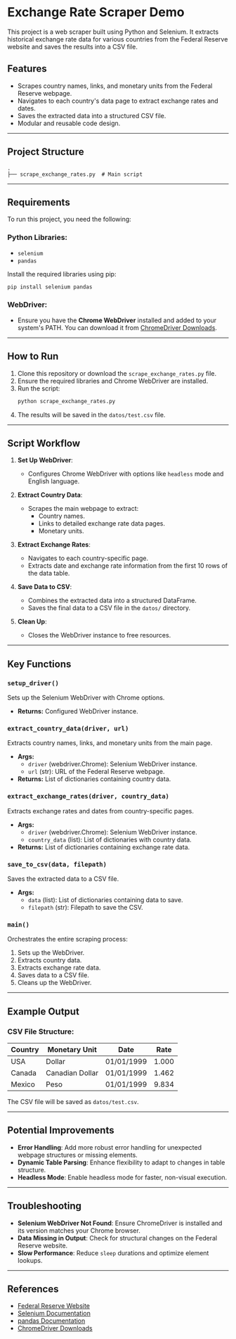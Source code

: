 
# Exchange Rate Scraper Demo

This project is a web scraper built using Python and Selenium. It extracts historical exchange rate data for various countries from the Federal Reserve website and saves the results into a CSV file.

## Features

- Scrapes country names, links, and monetary units from the Federal Reserve webpage.
- Navigates to each country's data page to extract exchange rates and dates.
- Saves the extracted data into a structured CSV file.
- Modular and reusable code design.

---

## Project Structure

```
.
├── scrape_exchange_rates.py  # Main script
```

---

## Requirements

To run this project, you need the following:

### Python Libraries:
- `selenium`
- `pandas`

Install the required libraries using pip:
```bash
pip install selenium pandas
```

### WebDriver:
- Ensure you have the **Chrome WebDriver** installed and added to your system's PATH. You can download it from [ChromeDriver Downloads](https://sites.google.com/a/chromium.org/chromedriver/downloads).

---

## How to Run

1. Clone this repository or download the `scrape_exchange_rates.py` file.
2. Ensure the required libraries and Chrome WebDriver are installed.
3. Run the script:
   ```bash
   python scrape_exchange_rates.py
   ```
4. The results will be saved in the `datos/test.csv` file.

---

## Script Workflow

1. **Set Up WebDriver**:
   - Configures Chrome WebDriver with options like `headless` mode and English language.

2. **Extract Country Data**:
   - Scrapes the main webpage to extract:
     - Country names.
     - Links to detailed exchange rate data pages.
     - Monetary units.

3. **Extract Exchange Rates**:
   - Navigates to each country-specific page.
   - Extracts date and exchange rate information from the first 10 rows of the data table.

4. **Save Data to CSV**:
   - Combines the extracted data into a structured DataFrame.
   - Saves the final data to a CSV file in the `datos/` directory.

5. **Clean Up**:
   - Closes the WebDriver instance to free resources.

---

## Key Functions

### `setup_driver()`
Sets up the Selenium WebDriver with Chrome options.
- **Returns:** Configured WebDriver instance.

### `extract_country_data(driver, url)`
Extracts country names, links, and monetary units from the main page.
- **Args:**
  - `driver` (webdriver.Chrome): Selenium WebDriver instance.
  - `url` (str): URL of the Federal Reserve webpage.
- **Returns:** List of dictionaries containing country data.

### `extract_exchange_rates(driver, country_data)`
Extracts exchange rates and dates from country-specific pages.
- **Args:**
  - `driver` (webdriver.Chrome): Selenium WebDriver instance.
  - `country_data` (list): List of dictionaries with country data.
- **Returns:** List of dictionaries containing exchange rate data.

### `save_to_csv(data, filepath)`
Saves the extracted data to a CSV file.
- **Args:**
  - `data` (list): List of dictionaries containing data to save.
  - `filepath` (str): Filepath to save the CSV.

### `main()`
Orchestrates the entire scraping process:
1. Sets up the WebDriver.
2. Extracts country data.
3. Extracts exchange rate data.
4. Saves data to a CSV file.
5. Cleans up the WebDriver.

---

## Example Output

### CSV File Structure:
| Country   | Monetary Unit   | Date       | Rate  |
|-----------|-----------------|------------|-------|
| USA       | Dollar          | 01/01/1999 | 1.000 |
| Canada    | Canadian Dollar | 01/01/1999 | 1.462 |
| Mexico    | Peso            | 01/01/1999 | 9.834 |

The CSV file will be saved as `datos/test.csv`.

---

## Potential Improvements

- **Error Handling**:
  Add more robust error handling for unexpected webpage structures or missing elements.
- **Dynamic Table Parsing**:
  Enhance flexibility to adapt to changes in table structure.
- **Headless Mode**:
  Enable headless mode for faster, non-visual execution.

---

## Troubleshooting

- **Selenium WebDriver Not Found**:
  Ensure ChromeDriver is installed and its version matches your Chrome browser.
- **Data Missing in Output**:
  Check for structural changes on the Federal Reserve website.
- **Slow Performance**:
  Reduce `sleep` durations and optimize element lookups.

---

## References

- [Federal Reserve Website](https://www.federalreserve.gov/)
- [Selenium Documentation](https://www.selenium.dev/documentation/)
- [pandas Documentation](https://pandas.pydata.org/docs/)
- [ChromeDriver Downloads](https://sites.google.com/a/chromium.org/chromedriver/downloads)
